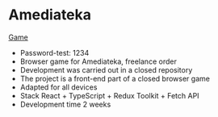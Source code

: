 # Amediateka
[Game](https://oksan4ik10.github.io/amediateka-portfolio/)
* Password-test: 1234
* Browser game for Amediateka, freelance order
* Development was carried out in a closed repository
* The project is a front-end part of a closed browser game
* Adapted for all devices
* Stack React + TypeScript + Redux Toolkit + Fetch API
* Development time 2 weeks


